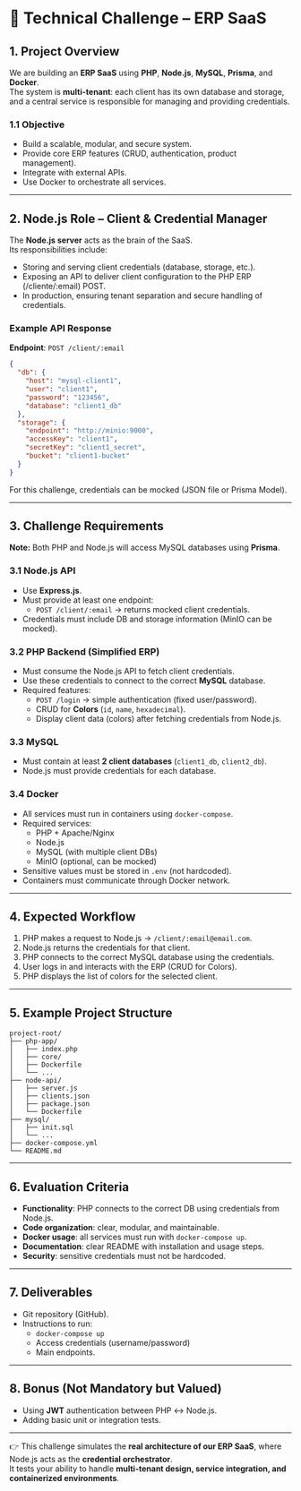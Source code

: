 # 📘 Technical Challenge – ERP SaaS

## 1. Project Overview
We are building an **ERP SaaS** using **PHP**, **Node.js**, **MySQL**, **Prisma**, and **Docker**.  
The system is **multi-tenant**: each client has its own database and storage, and a central service is responsible for managing and providing credentials.

### 1.1 Objective
- Build a scalable, modular, and secure system.  
- Provide core ERP features (CRUD, authentication, product management).  
- Integrate with external APIs.  
- Use Docker to orchestrate all services.

---

## 2. Node.js Role – Client & Credential Manager
The **Node.js server** acts as the brain of the SaaS.  
Its responsibilities include:
- Storing and serving client credentials (database, storage, etc.).  
- Exposing an API to deliver client configuration to the PHP ERP (/cliente/:email) POST.  
- In production, ensuring tenant separation and secure handling of credentials.

### Example API Response
**Endpoint**: `POST /client/:email`  

```json
{
  "db": {
    "host": "mysql-client1",
    "user": "client1",
    "password": "123456",
    "database": "client1_db"
  },
  "storage": {
    "endpoint": "http://minio:9000",
    "accessKey": "client1",
    "secretKey": "client1_secret",
    "bucket": "client1-bucket"
  }
}
```

For this challenge, credentials can be mocked (JSON file or Prisma Model).

---

## 3. Challenge Requirements

**Note:** Both PHP and Node.js will access MySQL databases using **Prisma**.

### 3.1 Node.js API
- Use **Express.js**.  
- Must provide at least one endpoint:  
  - `POST /client/:email` → returns mocked client credentials.  
- Credentials must include DB and storage information (MinIO can be mocked).

### 3.2 PHP Backend (Simplified ERP)
- Must consume the Node.js API to fetch client credentials.  
- Use these credentials to connect to the correct **MySQL** database.  
- Required features:  
  - `POST /login` → simple authentication (fixed user/password).  
  - CRUD for **Colors** (`id`, `name`, `hexadecimal`).  
  - Display client data (colors) after fetching credentials from Node.js.

### 3.3 MySQL
- Must contain at least **2 client databases** (`client1_db`, `client2_db`).  
- Node.js must provide credentials for each database.

### 3.4 Docker
- All services must run in containers using `docker-compose`.  
- Required services:  
  - PHP + Apache/Nginx  
  - Node.js  
  - MySQL (with multiple client DBs)  
  - MinIO (optional, can be mocked)  
- Sensitive values must be stored in `.env` (not hardcoded).  
- Containers must communicate through Docker network.

---

## 4. Expected Workflow
1. PHP makes a request to Node.js → `/client/:email@email.com`.  
2. Node.js returns the credentials for that client.  
3. PHP connects to the correct MySQL database using the credentials.  
4. User logs in and interacts with the ERP (CRUD for Colors).  
5. PHP displays the list of colors for the selected client.  

---

## 5. Example Project Structure
```
project-root/
├── php-app/
│   ├── index.php
│   ├── core/
│   ├── Dockerfile
│   └── ...
├── node-api/
│   ├── server.js
│   ├── clients.json
│   ├── package.json
│   └── Dockerfile
├── mysql/
│   ├── init.sql
│   └── ...
├── docker-compose.yml
└── README.md
```

---

## 6. Evaluation Criteria
- **Functionality**: PHP connects to the correct DB using credentials from Node.js.  
- **Code organization**: clear, modular, and maintainable.  
- **Docker usage**: all services must run with `docker-compose up`.  
- **Documentation**: clear README with installation and usage steps.  
- **Security**: sensitive credentials must not be hardcoded.  

---

## 7. Deliverables
- Git repository (GitHub).  
- Instructions to run:  
  - `docker-compose up`  
  - Access credentials (username/password)  
  - Main endpoints.  

---

## 8. Bonus (Not Mandatory but Valued)
- Using **JWT** authentication between PHP ↔ Node.js.  
- Adding basic unit or integration tests.  

---

👉 This challenge simulates the **real architecture of our ERP SaaS**, where Node.js acts as the **credential orchestrator**.  
It tests your ability to handle **multi-tenant design, service integration, and containerized environments**.
